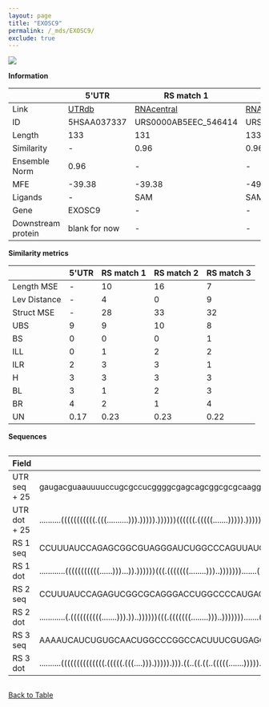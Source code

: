 ```yaml
---
layout: page
title: "EXOSC9"
permalink: /_mds/EXOSC9/
exclude: true
---
```




![](../../alns_9.28.22/aln_5HSAA037337_0.966.png?raw=true)


**Information**

| | 5'UTR       | RS match 1   | RS match 2  | RS match 3 |
| ---- | ----------- | ----------- | ----------- | ----------- |
| Link | <a href="http://utrdb.ba.itb.cnr.it/getutr/5HSAA037337/1" target="_blank" rel="noopener noreferrer">UTRdb</a>   | <a href="https://rnacentral.org/rna/URS0000AB5EEC/546414" target="_blank" rel="noopener noreferrer">RNAcentral</a>     |<a href="https://rnacentral.org/rna/URS0000AB3CFE/243230" target="_blank" rel="noopener noreferrer">RNAcentral</a>  | <a href="https://rnacentral.org/rna/URS0002315BCD/1035195" target="_blank" rel="noopener noreferrer">RNAcentral</a>   |
| ID | 5HSAA037337     | URS0000AB5EEC_546414     | URS0000AB3CFE_243230     | URS0002315BCD_1035195     |
| Length | 133     |  131    | 133   |  130    |
| Similarity | - | 0.96 | 0.96 | 0.95 |
| Ensemble Norm | 0.96 | - | - | - |
| MFE | -39.38 | -39.38 | -49.22 | -43.79 |
| Ligands | - | SAM | SAM | cobalamin |
| Gene | EXOSC9 | - | - | - |
| Downstream protein | blank for now    |    -    | -  | - |


**Similarity metrics**

| | 5'UTR       | RS match 1   | RS match 2  | RS match 3 |
| ---- | ----------- | ----------- | ----------- | ----------- |
| Length MSE | - | 10 | 16 | 7 |
| Lev Distance | - | 4 | 0 | 9 |
| Struct MSE | - | 28 | 33 | 32 |
| UBS| 9 | 9 | 10 | 8 |
| BS | 0 | 0 | 0 | 1 |
| ILL | 0 | 1 | 2 | 2 |
| ILR | 2 | 3 | 3 | 1 |
| H | 3 | 3 | 3 | 3 |
| BL | 3 | 1 | 2 | 3 |
| BR | 4 | 2 | 1 | 4 |
| UN | 0.17 | 0.23 | 0.23 | 0.22 |

**Sequences**


<div style="overflow-x:auto;">

<table>
<colgroup>
<col width="30%" />
<col width="70%" />
</colgroup>
<thead>
<tr class="header">
<th>Field</th>
<th>Description</th>
</tr>
</thead>
<tbody>
<tr>
<td markdown="span">UTR seq + 25 </td>
<td markdown="span"> gaugacguaauuuuccugcgccucggggcgagcagcggcgcgcaaggaaagaucggguuccguuuuucccgcggauucuggugccuguggggccggugacccaacaccATGAAGGAAACGCCACTCTCAAACT </td>
</tr>
<tr>
<td markdown="span">UTR dot + 25  </td>
<td markdown="span"> ..........(((((((((((.(((..........))).))))).))))))((((((.(((((.......))))).))))))....((((.(((((((......)))).....))...).)))).........
</td>
</tr>


<tr>
<td markdown="span">RS 1 seq </td>
<td markdown="span"> CCUUUAUCCAGAGCGGCGUAGGGAUCUGGCCCAGUUAUCGCCGCAGCAACCGGCCCUCAUCACGGCAUCGGUGCUUGACCAGCCCGCACGCGCCAACGAUGGCUCCACAGUCGCGACGGGAACGAUAAGGG
</td>
</tr>


<tr>
<td markdown="span">RS 1 dot </td>
<td markdown="span"> ............(((((((((((......)))...)).))))))(((.(((((((........)))..))))))).......((((..(((((((....)))).........))).))))...........
</td>
</tr>


<tr>
<td markdown="span">RS 2 seq </td>
<td markdown="span"> CCUUUAUCCAGAGUCGGCGCAGGGACCUGGCCCCAUGACCGCCGCAGCAACCGGCCCUCAUCACGGCAGCGGUGCUUUCCAGACCCGCGCGAGCAGCGCCCGACGAUGGGCGGCGCCGCGGGAACGAUAAAGG
</td>
</tr>


<tr>
<td markdown="span">RS 2 dot </td>
<td markdown="span"> ............(.((((((((((.......))).))..))))))(((.(((((((........)))..))))))).......((((((...((..(((((......)))))..))))))))...........
</td>
</tr>


<tr>
<td markdown="span">RS 3 seq </td>
<td markdown="span"> AAAAUCAUCUGUGCAACUGGCCCGGCCACUUUCGUGAGCGAUGGUGGGCGGCGCAAGAGGGAAUCCAGUGAGACUCUGGAACUGUCCCGCAACGGUAAAGUCCGACACCUGCCGGUUGUGCUACAUCAAU
</td>
</tr>


<tr>
<td markdown="span">RS 3 dot </td>
<td markdown="span"> ..........((((((((((((((.(((((.(((....))).))))).))).((..((.((..(((((.......))))).)).))..))..(((......)))......))))))))))).........
</td>
</tr>

</tbody>
</table>


</div>


[Back to Table](../../display)
